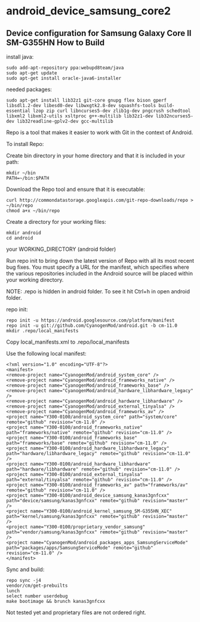android_device_samsung_core2
============================

Device configuration for Samsung Galaxy Core II SM-G355HN
How to Build
---------------
install java:

    sudo add-apt-repository ppa:webupd8team/java
    sudo apt-get update
    sudo apt-get install oracle-java6-installer

needed packages:

    sudo apt-get install lib32z1 git-core gnupg flex bison gperf libsdl1.2-dev libesd0-dev libwxgtk2.8-dev squashfs-tools build-essential lzop zip curl libncurses5-dev zlib1g-dev pngcrush schedtool libxml2 libxml2-utils xsltproc g++-multilib lib32z1-dev lib32ncurses5-dev lib32readline-gplv2-dev gcc-multilib

Repo is a tool that makes it easier to work with Git in the context of Android.

To install Repo:

 

   Create bin directory in your home directory and that it is included in your path:

    mkdir ~/bin
    PATH=~/bin:$PATH
    
   Download the Repo tool and ensure that it is executable:

    curl http://commondatastorage.googleapis.com/git-repo-downloads/repo > ~/bin/repo
    chmod a+x ~/bin/repo
    
   Create a directory for your working files:

    mkdir android
    cd android
    
your WORKING_DIRECTORY (android folder)

Run repo init to bring down the latest version of Repo with all its most recent bug fixes. You must specify a URL for the manifest, which specifies where the various repositories included in the Android source will be placed within your working directory.

NOTE:
.repo is hidden in android folder. To see it hit Ctrl+h in open android folder.

repo init:

    repo init -u https://android.googlesource.com/platform/manifest
    repo init -u git://github.com/CyanogenMod/android.git -b cm-11.0
    mkdir .repo/local_manifests
    
Copy local_manifests.xml to .repo/local_manifests

Use the following local manifest:

    <?xml version="1.0" encoding="UTF-8"?>
    <manifest>
    <remove-project name="CyanogenMod/android_system_core" />
    <remove-project name="CyanogenMod/android_frameworks_native" />
    <remove-project name="CyanogenMod/android_frameworks_base" />
    <remove-project name="CyanogenMod/android_hardware_libhardware_legacy" />
    <remove-project name="CyanogenMod/android_hardware_libhardware" />
    <remove-project name="CyanogenMod/android_external_tinyalsa" />
    <remove-project name="CyanogenMod/android_frameworks_av" />
    <project name="Y300-0100/android_system_core" path="system/core" remote="github" revision="cm-11.0" />
    <project name="Y300-0100/android_frameworks_native" path="frameworks/native" remote="github" revision="cm-11.0" />
    <project name="Y300-0100/android_frameworks_base" path="frameworks/base" remote="github" revision="cm-11.0" />
    <project name="Y300-0100/android_hardware_libhardware_legacy" path="hardware/libhardware_legacy" remote="github" revision="cm-11.0" />
    <project name="Y300-0100/android_hardware_libhardware" path="hardware/libhardware" remote="github" revision="cm-11.0" />
    <project name="Y300-0100/android_external_tinyalsa" path="external/tinyalsa" remote="github" revision="cm-11.0" />
    <project name="Y300-0100/android_frameworks_av" path="frameworks/av" remote="github" revision="cm-11.0" />
    <project name="Y300-0100/android_device_samsung_kanas3gnfcxx" path="device/samsung/kanas3gnfcxx" remote="github" revision="master" />
    <project name="Y300-0100/android_kernel_samsung_SM-G355HN_XEC" path="kernel/samsung/kanas3gnfcxx" remote="github" revision="master" />
    <project name="Y300-0100/proprietary_vendor_samsung" path="vendor/samsung/kanas3gnfcxx" remote="github" revision="master" />
    <project name="CyanogenMod/android_packages_apps_SamsungServiceMode" path="packages/apps/SamsungServiceMode" remote="github"     revision="cm-11.0" />
    </manifest>


Sync and build:

    repo sync -j4
    vendor/cm/get-prebuilts
    lunch
    select number userdebug
    make bootimage && brunch kanas3gnfcxx

Not tested yet and proprietary files are not ordered right.
